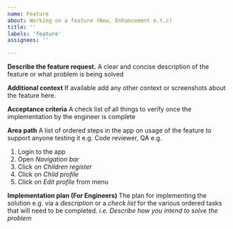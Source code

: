 ```yaml
---
name: Feature
about: Working on a feature (New, Enhancement e.t.c)
title: ''
labels: 'feature'
assignees: ''

---
```


**Describe the feature request.**
A clear and concise description of the feature or what problem is being solved 

**Additional context**
If available add any other context or screenshots about the feature here.

**Acceptance criteria**
A check list of all things to verify once the implementation by the engineer is complete

**Area path**
A list of ordered steps in the app on usage of the feature to support anyone testing it e.g. Code reviewer, QA e.g.
1. Login to the app
2. Open _Navigation bar_
3. Click on _Children register_
4. Click on _Child profile_
5. Click on _Edit profile_ from menu

**Implementation plan (For Engineers)**
The plan for implementing the solution e.g. via a _description_ or a _check list_ for the various ordered tasks that will need to be completed.
_i.e. Describe how you intend to solve the problem_
